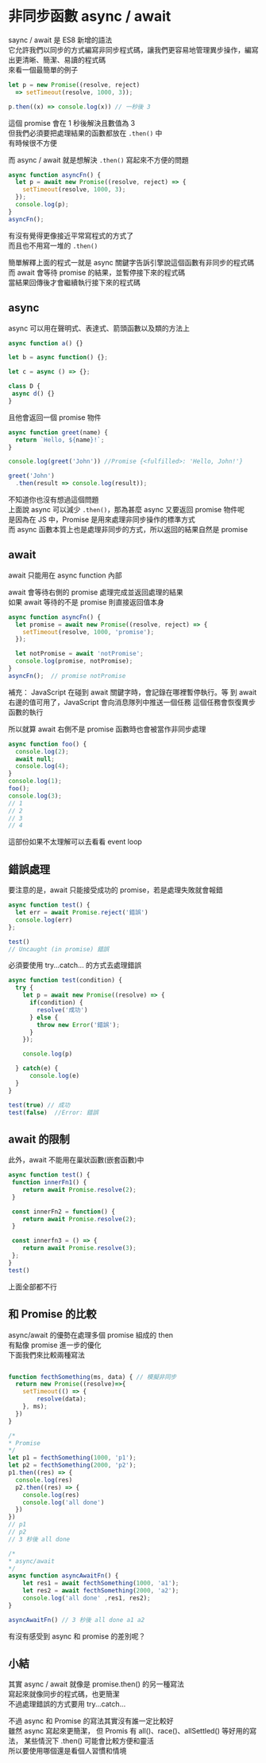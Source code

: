 # 非同步函數 async / await
saync / await 是 ES8 新增的語法  
它允許我們以同步的方式編寫非同步程式碼，讓我們更容易地管理異步操作，編寫出更清晰、簡潔、易讀的程式碼   
來看一個最簡單的例子  
```js
let p = new Promise((resolve, reject) 
  => setTimeout(resolve, 1000, 3)); 

p.then((x) => console.log(x)) // 一秒後 3
```
這個 promise 會在 1 秒後解決且數值為 3   
但我們必須要把處理結果的函數都放在 `.then()` 中  
有時候很不方便  

而 async / await 就是想解決 `.then()` 寫起來不方便的問題  
```js
async function asyncFn() { 
  let p = await new Promise((resolve, reject) => {
    setTimeout(resolve, 1000, 3);
  });
  console.log(p); 
} 
asyncFn(); 
```
有沒有覺得更像接近平常寫程式的方式了  
而且也不用寫一堆的 `.then()`

簡單解釋上面的程式一就是
async 關鍵字告訴引擎說這個函數有非同步的程式碼  
而 await 會等待 promise 的結果，並暫停接下來的程式碼  
當結果回傳後才會繼續執行接下來的程式碼  

## async
async 可以用在聲明式、表達式、箭頭函數以及類的方法上

```js
async function a() {} 

let b = async function() {}; 

let c = async () => {}; 

class D { 
 async d() {} 
} 
```
且他會返回一個 promise 物件  
```js
async function greet(name) {
  return `Hello, ${name}!`;
}

console.log(greet('John')) //Promise {<fulfilled>: 'Hello, John!'}

greet('John')
  .then(result => console.log(result)); 
```
不知道你也沒有想過這個問題  
上面說 async 可以減少 `.then()`，那為甚麼 async 又要返回 promise 物件呢  
是因為在 JS 中，Promise 是用來處理非同步操作的標準方式  
而 async 函數本質上也是處理非同步的方式，所以返回的結果自然是 promise  

## await
await 只能用在 async function 內部  

await 會等待右側的 promise 處理完成並返回處理的結果    
如果 await 等待的不是 promise 則直接返回值本身

```js
async function asyncFn() { 
  let promise = await new Promise((resolve, reject) => {
    setTimeout(resolve, 1000, 'promise');
  });

  let notPromise = await 'notPromise';
  console.log(promise, notPromise); 
} 
asyncFn();  // promise notPromise
```

補充：
JavaScript 在碰到 await 關鍵字時，會記錄在哪裡暫停執行。等
到 await 右邊的值可用了，JavaScript 會向消息隊列中推送一個任務
這個任務會恢復異步函數的執行

所以就算 await 右側不是 promise 函數時也會被當作非同步處理
```js
async function foo() { 
  console.log(2); 
  await null; 
  console.log(4); 
} 
console.log(1); 
foo(); 
console.log(3);
// 1
// 2
// 3
// 4
```
這部份如果不太理解可以去看看 event loop

## 錯誤處理
要注意的是，await 只能接受成功的 promise，若是處理失敗就會報錯
```js
async function test() {
  let err = await Promise.reject('錯誤')
  console.log(err)
};

test()
// Uncaught (in promise) 錯誤
```
必須要使用 try...catch... 的方式去處理錯誤
```js
async function test(condition) {
  try {
    let p = await new Promise((resolve) => {
      if(condition) {
        resolve('成功')
      } else {
        throw new Error('錯誤');
      }
    });

    console.log(p)

  } catch(e) {
      console.log(e)
  }
}

test(true) // 成功
test(false)  //Error: 錯誤
```
## await 的限制
此外，await 不能用在巢狀函數(嵌套函數)中  

```js
async function test() { 
 function innerFn1() {
    return await Promise.resolve(2); 
 }

 const innerFn2 = function() {
    return await Promise.resolve(2); 
 }

 const innerfn3 = () => { 
    return await Promise.resolve(3); 
 }; 
}
test()
```
上面全部都不行

## 和 Promise 的比較

async/await 的優勢在處理多個 promise 組成的 then  
有點像 promise 進一步的優化  
下面我們來比較兩種寫法

```js

function fecthSomething(ms, data) { // 模擬非同步 
  return new Promise((resolve)=>{
    setTimeout(() => {
        resolve(data);
    }, ms);
  })
}

/*
* Promise
*/
let p1 = fecthSomething(1000, 'p1');
let p2 = fecthSomething(2000, 'p2');
p1.then((res) => {
  console.log(res)
  p2.then((res) => {
    console.log(res)
    console.log('all done')
  })
})
// p1
// p2
// 3 秒後 all done

/*
* async/await
*/
async function asyncAwaitFn() {
    let res1 = await fecthSomething(1000, 'a1');
    let res2 = await fecthSomething(2000, 'a2');
    console.log('all done' ,res1, res2);
}

asyncAwaitFn() // 3 秒後 all done a1 a2
```
有沒有感受到 async 和 promise 的差別呢？

## 小結
其實 async / await 就像是 promise.then() 的另一種寫法  
寫起來就像同步的程式碼，也更簡潔  
不過處理錯誤的方式要用 try...catch...  

不過 async 和 Promise 的寫法其實沒有誰一定比較好  
雖然 async 寫起來更簡潔，
但 Promis 有 all()、race()、allSettled() 等好用的寫法，
某些情況下 .then() 可能會比較方便和靈活  
所以要使用哪個還是看個人習慣和情境  

